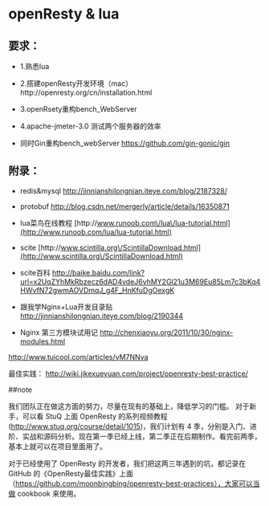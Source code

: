 # openResty & lua

## 要求：

* 1.熟悉lua

* 2.搭建openResty开发环境（mac） http:\/\/openresty.org\/cn\/installation.html

* 3.openRsety重构bench\_WebServer

* 4.apache-jmeter-3.0 测试两个服务器的效率

* 同时Gin重构bench_webServer https://github.com/gin-gonic/gin


## 附录：

* redis&mysql [http:\/\/jinnianshilongnian.iteye.com\/blog\/2187328\/](http://jinnianshilongnian.iteye.com/blog/2187328/)
* protobuf [http:\/\/blog.csdn.net\/mergerly\/article\/details\/16350871](http://blog.csdn.net/mergerly/article/details/16350871)
* lua菜鸟在线教程 [http:\/\/www.runoob.com\/lua\/lua-tutorial.html](http://www.runoob.com/lua/lua-tutorial.html)
* scite [http:\/\/www.scintilla.org\/ScintillaDownload.html](http://www.scintilla.org\/ScintillaDownload.html)
* scite百科 
  [http:\/\/baike.baidu.com\/link?url=x2UqZYhMkRbzecz6dAD4vdeJ6vhMY2Gl21u3M69Eu85Lm7c3bKq4HWvfN72gwmAOVDmqJ\_g4F\_HnKfuDgOexgK](http://baike.baidu.com/link?url=x2UqZYhMkRbzecz6dAD4vdeJ6vhMY2Gl21u3M69Eu85Lm7c3bKq4HWvfN72gwmAOVDmqJ_g4F_HnKfuDgOexgK)  

* 跟我学Nginx+Lua开发目录贴
http://jinnianshilongnian.iteye.com/blog/2190344

* Nginx 第三方模块试用记
http://chenxiaoyu.org/2011/10/30/nginx-modules.html

http://www.tuicool.com/articles/vM7NNva  

最佳实践：
http://wiki.jikexueyuan.com/project/openresty-best-practice/

##note

我们团队正在做这方面的努力，尽量在现有的基础上，降低学习的门槛。 对于新手，可以看 StuQ 上面 OpenResty 的系列视频教程 (http://www.stuq.org/course/detail/1015)，我们计划有 4 季，分别是入门、进阶、实战和源码分析。现在第一季已经上线，第二季正在后期制作。看完前两季，基本上就可以在项目里面用了。



对于已经使用了 OpenResty 的开发者，我们把这两三年遇到的坑，都记录在 GitHub 的《OpenResty最佳实践》上面（https://github.com/moonbingbing/openresty-best-practices），大家可以当做 cookbook 来使用。






